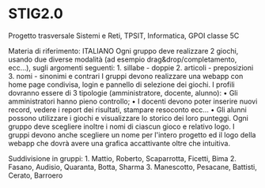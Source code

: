 # STIG2.0
Progetto trasversale Sistemi e Reti, TPSIT, Informatica, GPOI classe 5C

Materia di riferimento: ITALIANO
Ogni gruppo deve realizzare 2 giochi, usando due diverse modalità 
(ad esempio drag&drop/completamento, ecc...), sugli argomenti seguenti:
        1.  sillabe - doppie
        2.  articoli - preposizioni
        3.  nomi - sinonimi e contrari
I gruppi devono realizzare una webapp con home page condivisa, login e pannello di selezione dei giochi.
I profili dovranno essere di 3 tipologie (amministratore, docente, alunno):
    • Gli amministratori hanno pieno controllo;
    • I docenti devono poter inserire nuovi record, vedere i report dei risultati,  stampare resoconto ecc…
    • Gli alunni possono utilizzare i giochi e visualizzare lo storico dei loro punteggi.
Ogni gruppo deve scegliere inoltre i nomi di ciascun gioco e relativo logo.
I gruppi devono anche scegliere un nome per l'intero progetto ed il logo della webapp che dovrà avere una grafica accattivante oltre che intuitiva.

Suddivisione in gruppi:
    1. Mattio, Roberto, Scaparrotta, Ficetti, Bima
    2. Fasano, Audisio, Quaranta, Botta, Sharma
    3. Manescotto, Pesacane, Battisti, Cerato, Barroero
